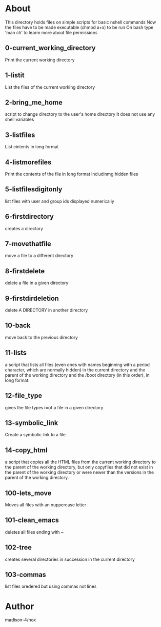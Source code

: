 # About
This directory holds files on simple scripts for basic nshell commands
Now the files have to be made executable (chmod a+x) to be run
On bash type 'man ch' to learm more about file permissions
## 0-current_working_directory
Print the current working directory
## 1-listit
List the files of the current working directory
## 2-bring_me_home
script to change directory to the user's home directory
It does not use any shell variables
## 3-listfiles
List cintents in long format
## 4-listmorefiles
Print the contents of the file in long format includinmg hidden files
## 5-listfilesdigitonly
list files with user and group ids displayed numerically
## 6-firstdirectory
creates a directory
## 7-movethatfile
move a file to a different directory
## 8-firstdelete
delete a file in a given directory
## 9-firstdirdeletion
delete A DIRECTORY in another directory
## 10-back
move back to the previous directory
## 11-lists
a script that lists all files (even ones with names beginning with a period character,
which are normally hidden) in the current
directory and the parent of the working directory and the /boot directory (in this order), in long format.
## 12-file_type
gives the file types i=of a file in a given directory
## 13-symbolic_link
Create a symbolic link to a file
## 14-copy_html
a script that copies all the HTML files from the current working directory
to the parent of the working directory, but only copyfiles that did not exist
in the parent of the working directory or were newer than
the versions in the parent of the working directory.
## 100-lets_move
Moves all files with an nuppercase letter
## 101-clean_emacs
deletes all files ending with ~
## 102-tree
creates several directories in succession in the current directory
## 103-commas
list files oredered but using commas not lines

# Author
madison-4/nox

